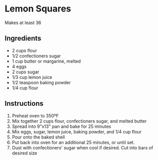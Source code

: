 # Lemon Squares

Makes at least 36

## Ingredients

- 2 cups flour
- 1/2 confectioners sugar
- 1 cup butter or margarine, melted
- 4 eggs
- 2 cups sugar
- 1/3 cup lemon juice
- 1/2 teaspoon baking powder
- 1/4 cup flour

## Instructions
1. Preheat oven to 350ºF
2. Mix together 2 cups flour, confectioners sugar, and melted butter
3. Spread into 9"x13" pan and bake for 25 minutes
4. Mix eggs, sugar, lemon juice, baking powder, and 1/4 cup flour
5. Pour onto the baked shell
6. Put back into oven for an additional 25 minutes, or until set.
7. Dust with confectioners' sugar when cool if desired. Cut into bars of desired size
